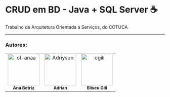 <h1> CRUD em BD - Java + SQL Server ☕ </h1>

Trabalho de Arquitetura Orientada a Serviços, do COTUCA

<hr/>
<h3>Autores:</h3>

<table>
  <tr>
    <td align="center">
      <a href="https://github.com/ol-anaa">
        <img src="https://avatars.githubusercontent.com/u/105469302?v=4" width="100px;" alt="ol-anaa"/><br>
        <sub>
          <b>Ana Betriz</b>
        </sub>
      </a><br>
    </td>
    <td align="center">
      <a href="https://github.com/Adriysun">
        <img src="https://avatars.githubusercontent.com/u/105469229?v=4" width="100px;" alt="Adriysun"/><br>
        <sub>
          <b>Adrian</b>
        </sub>
      </a><br>
    </td>
     <td align="center">
      <a href="https://github.com/egili">
        <img src="https://avatars.githubusercontent.com/u/79612701?v=4" width="100px;" alt="egili"/><br>
        <sub>
          <b>Eliseu Gili</b>
        </sub>
      </a>
    </td>
   </table>
